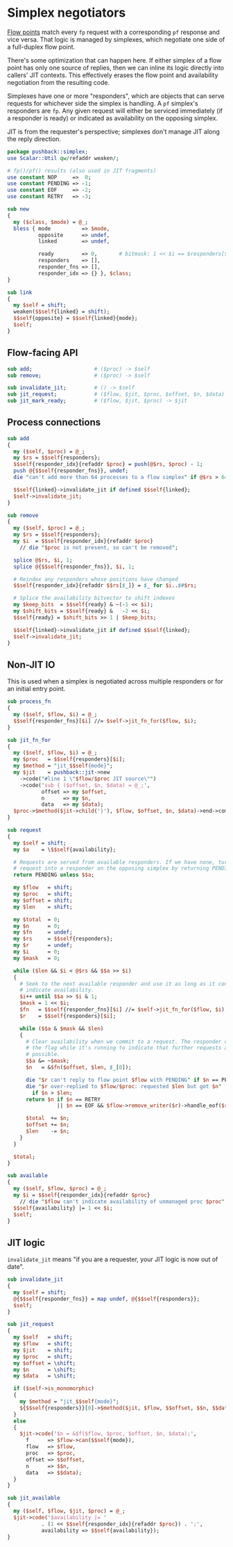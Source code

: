 # Simplex negotiators
[Flow points](flow.md) match every `fp` request with a corresponding `pf`
response and vice versa. That logic is managed by simplexes, which negotiate one
side of a full-duplex flow point.

There's some optimization that can happen here. If either simplex of a flow
point has only one source of replies, then we can inline its logic directly into
callers' JIT contexts. This effectively erases the flow point and availability
negotiation from the resulting code.

Simplexes have one or more "responders", which are objects that can serve
requests for whichever side the simplex is handling. A `pf` simplex's responders
are `fp`. Any given request will either be serviced immediately (if a responder
is ready) or indicated as availability on the opposing simplex.

JIT is from the requester's perspective; simplexes don't manage JIT along the
reply direction.


```perl
package pushback::simplex;
use Scalar::Util qw/refaddr weaken/;

# fp()/pf() results (also used in JIT fragments)
use constant NOP     =>  0;
use constant PENDING => -1;
use constant EOF     => -2;
use constant RETRY   => -3;

sub new
{
  my ($class, $mode) = @_;
  bless { mode          => $mode,
          opposite      => undef,
          linked        => undef,

          ready         => 0,       # bitmask: 1 << $i == $responders[$i]
          responders    => [],
          responder_fns => [],
          responder_idx => {} }, $class;
}

sub link
{
  my $self = shift;
  weaken($$self{linked} = shift);
  $$self{opposite} = $$self{linked}{mode};
  $self;
}
```


## Flow-facing API
```perl
sub add;                    # ($proc) -> $self
sub remove;                 # ($proc) -> $self

sub invalidate_jit;         # () -> $self
sub jit_request;            # ($flow, $jit, $proc, $offset, $n, $data) -> $jit
sub jit_mark_ready;         # ($flow, $jit, $proc) -> $jit
```


## Process connections
```perl
sub add
{
  my ($self, $proc) = @_;
  my $rs = $$self{responders};
  $$self{responder_idx}{refaddr $proc} = push(@$rs, $proc) - 1;
  push @{$$self{responder_fns}}, undef;
  die "can't add more than 64 processes to a flow simplex" if @$rs > 64;

  $$self{linked}->invalidate_jit if defined $$self{linked};
  $self->invalidate_jit;
}

sub remove
{
  my ($self, $proc) = @_;
  my $rs = $$self{responders};
  my $i  = $$self{responder_idx}{refaddr $proc}
    // die "$proc is not present, so can't be removed";

  splice @$rs, $i, 1;
  splice @{$$self{responder_fns}}, $i, 1;

  # Reindex any responders whose positions have changed
  $$self{responder_idx}{refaddr $$rs[$_]} = $_ for $i..$#$rs;

  # Splice the availability bitvector to shift indexes
  my $keep_bits  = $$self{ready} & ~(-1 << $i);
  my $shift_bits = $$self{ready} &   -2 << $i;
  $$self{ready} = $shift_bits >> 1 | $keep_bits;

  $$self{linked}->invalidate_jit if defined $$self{linked};
  $self->invalidate_jit;
}
```


## Non-JIT IO
This is used when a simplex is negotiated across multiple responders or for an
initial entry point.

```perl
sub process_fn
{
  my ($self, $flow, $i) = @_;
  $$self{responder_fns}[$i] //= $self->jit_fn_for($flow, $i);
}

sub jit_fn_for
{
  my ($self, $flow, $i) = @_;
  my $proc   = $$self{responders}[$i];
  my $method = "jit_$$self{mode}";
  my $jit    = pushback::jit->new
    ->code("#line 1 \"$flow/$proc JIT source\"")
    ->code('sub { ($offset, $n, $data) = @_;',
           offset => my $offset,
           n      => my $n,
           data   => my $data);
  $proc->$method($jit->child('}'), $flow, $offset, $n, $data)->end->compile;
}

sub request
{
  my $self = shift;
  my $a    = \$$self{availability};

  # Requests are served from available responders. If we have none, turn this
  # request into a responder on the opposing simplex by returning PENDING.
  return PENDING unless $$a;

  my $flow   = shift;
  my $proc   = shift;
  my $offset = shift;
  my $len    = shift;

  my $total  = 0;
  my $n      = 0;
  my $fn     = undef;
  my $rs     = $$self{responders};
  my $r      = undef;
  my $i      = 0;
  my $mask   = 0;

  while ($len && $i < @$rs && $$a >> $i)
  {
    # Seek to the next available responder and use it as long as it continues to
    # indicate availability.
    $i++ until $$a >> $i & 1;
    $mask = 1 << $i;
    $fn   = $$self{responder_fns}[$i] //= $self->jit_fn_for($flow, $i);
    $r    = $$self{responders}[$i];

    while ($$a & $mask && $len)
    {
      # Clear availability when we commit to a request. The responder can set
      # the flag while it's running to indicate that further requests are
      # possible.
      $$a &= ~$mask;
      $n   = &$fn($offset, $len, $_[0]);

      die "$r can't reply to flow point $flow with PENDING" if $n == PENDING;
      die "$r over-replied to $flow/$proc: requested $len but got $n"
        if $n > $len;
      return $n if $n == RETRY
                || $n == EOF && $flow->remove_writer($r)->handle_eof($r);

      $total  += $n;
      $offset += $n;
      $len    -= $n;
    }
  }

  $total;
}

sub available
{
  my ($self, $flow, $proc) = @_;
  my $i = $$self{responder_idx}{refaddr $proc}
    // die "$flow can't indicate availability of unmanaged proc $proc";
  $$self{availability} |= 1 << $i;
  $self;
}
```


## JIT logic
`invalidate_jit` means "if you are a requester, your JIT logic is now out of
date".

```perl
sub invalidate_jit
{
  my $self = shift;
  @{$$self{responder_fns}} = map undef, @{$$self{responders}};
  $self;
}

sub jit_request
{
  my $self   = shift;
  my $flow   = shift;
  my $jit    = shift;
  my $proc   = shift;
  my $offset = \shift;
  my $n      = \shift;
  my $data   = \shift;

  if ($self->is_monomorphic)
  {
    my $method = "jit_$$self{mode}";
    ${$$self{responders}}[0]->$method($jit, $flow, $$offset, $$n, $$data);
  }
  else
  {
    $jit->code('$n = &$f($flow, $proc, $offset, $n, $data);',
      f      => $flow->can($$self{mode}),
      flow   => $flow,
      proc   => $proc,
      offset => $$offset,
      n      => $$n,
      data   => $$data);
  }
}

sub jit_available
{
  my ($self, $flow, $jit, $proc) = @_;
  $jit->code('$availability |= '
           . (1 << $$self{responder_idx}{refaddr $proc}) . ';',
           availability => $$self{availability});
}
```
